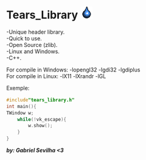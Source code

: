 # Tears_Library ![alt_text](/TearsLibraryIcon.png)

-Unique header library.<br/>
-Quick to use.<br/>
-Open Source (zlib).<br/>
-Linux and Windows.<br/>
-C++.<br/>

For compile in Windows: -lopengl32 -lgdi32 -lgdiplus <br/>
For compile in Linux: -lX11 -lXrandr -lGL

Exemple:<br/>
```C
#include"tears_library.h"
int main(){
TWindow w;
    while(!vk_escape){
        w.show();
    }
}
```

***by: Gabriel Sevilha <3***

